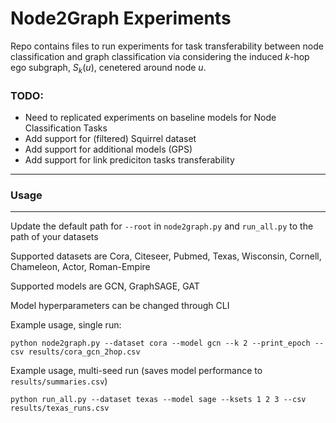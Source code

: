 # Node2Graph Experiments

Repo contains files to run experiments for task transferability between node classification and graph classification via considering the induced $k$-hop ego subgraph, $S_k(u)$, cenetered around node $u$.

### TODO:
* Need to replicated experiments on baseline models for Node Classification Tasks
* Add support for (filtered) Squirrel dataset
* Add support for additional models (GPS)
* Add support for link prediciton tasks transferability

---
### Usage
---
Update the default path for `--root` in `node2graph.py` and `run_all.py` to the path of your datasets

Supported datasets are Cora, Citeseer, Pubmed, Texas, Wisconsin, Cornell, Chameleon, Actor, Roman-Empire

Supported models are GCN, GraphSAGE, GAT

Model hyperparameters can be changed through CLI

Example usage, single run:
```
python node2graph.py --dataset cora --model gcn --k 2 --print_epoch --csv results/cora_gcn_2hop.csv
```

Example usage, multi-seed run (saves model performance to `results/summaries.csv`)
```
python run_all.py --dataset texas --model sage --ksets 1 2 3 --csv results/texas_runs.csv
```